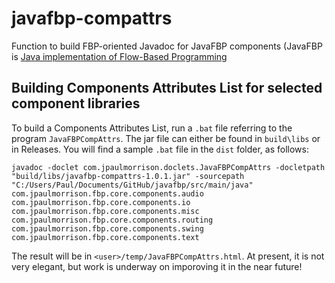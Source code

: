 # javafbp-compattrs

Function to build FBP-oriented Javadoc for JavaFBP components (JavaFBP is [Java implementation of Flow-Based Programming](https://github.com/jpaulm/javafbp)

## Building Components Attributes List for selected component libraries

To build a Components Attributes List, run a `.bat` file referring to the program `JavaFBPCompAttrs`.  The jar file can either be found in `build\libs` or in Releases.  You will find a sample `.bat` file in the `dist` folder, as follows: 

    javadoc -doclet com.jpaulmorrison.doclets.JavaFBPCompAttrs -docletpath "build/libs/javafbp-compattrs-1.0.1.jar" -sourcepath  "C:/Users/Paul/Documents/GitHub/javafbp/src/main/java" com.jpaulmorrison.fbp.core.components.audio  com.jpaulmorrison.fbp.core.components.io  com.jpaulmorrison.fbp.core.components.misc  com.jpaulmorrison.fbp.core.components.routing  com.jpaulmorrison.fbp.core.components.swing  com.jpaulmorrison.fbp.core.components.text
    
The result will be in `<user>/temp/JavaFBPCompAttrs.html`. At present, it is not very elegant, but work is underway on imporoving it in the near future!

